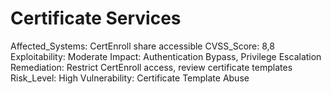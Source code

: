 # Certificate Services

Affected_Systems: CertEnroll share accessible
CVSS_Score: 8,8
Exploitability: Moderate
Impact: Authentication Bypass, Privilege Escalation
Remediation: Restrict CertEnroll access, review certificate templates
Risk_Level: High
Vulnerability: Certificate Template Abuse